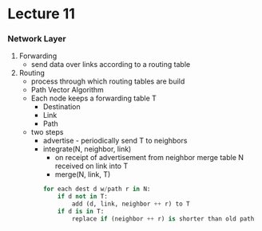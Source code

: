 # Lecture 11
### Network Layer
1. Forwarding
	- send data over links according to a routing table
2. Routing
	- process through which routing tables are build
	- Path Vector Algorithm
	- Each node keeps a forwarding table T
		- Destination
		- Link
		- Path
	- two steps
		- advertise - periodically send T to neighbors
		- integrate(N, neighbor, link) 
			- on receipt of advertisement from neighbor merge table N received on link into T
		 	- merge(N, link, T)
		 	```python
		 	for each dest d w/path r in N:
		 		if d not in T:
		 			add (d, link, neighbor ++ r) to T
		 		if d is in T:
		 			replace if (neighbor ++ r) is shorter than old path
		 	```
	